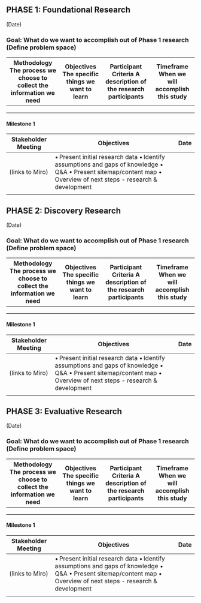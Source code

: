 ## PHASE 1: Foundational Research 

(Date) 

 

### Goal: What do we want to accomplish out of Phase 1 research (Define problem space) 



| Methodology  The process we choose to collect the information we need    | Objectives  The specific things we want to learn  | Participant Criteria  A description of the research participants  | Timeframe  When we will accomplish this study  |
|-|-|-|-|
|     |   |   |   |
|     |   |   |   |
|     |   |   |   |




#### Milestone 1 



| Stakeholder Meeting  | Objectives  | Date  |
|-|-|-|
| (links to Miro)  | • Present initial research data  • Identify assumptions and gaps of knowledge  • Q&A  • Present sitemap/content map  • Overview of next steps - research & development  |   |
|  |  |  |



## PHASE 2: Discovery Research 

(Date) 

### Goal: What do we want to accomplish out of Phase 1 research (Define problem space)
 


| Methodology  The process we choose to collect the information we need    | Objectives  The specific things we want to learn  | Participant Criteria  A description of the research participants  | Timeframe  When we will accomplish this study  |
|-|-|-|-|
|     |   |   |   |
|     |   |   |   |
|     |   |   |   |

 

#### Milestone 1 



| Stakeholder Meeting  | Objectives  | Date  |
|-|-|-|
| (links to Miro)  | • Present initial research data  • Identify assumptions and gaps of knowledge  • Q&A  • Present sitemap/content map  • Overview of next steps - research & development  |   |
|  |  |  |


 

## PHASE 3: Evaluative Research 

(Date) 

 
### Goal: What do we want to accomplish out of Phase 1 research (Define problem space) 



| Methodology  The process we choose to collect the information we need    | Objectives  The specific things we want to learn  | Participant Criteria  A description of the research participants  | Timeframe  When we will accomplish this study  |
|-|-|-|-|
|     |   |   |   |
|     |   |   |   |
|     |   |   |   |



#### Milestone 1




| Stakeholder Meeting  | Objectives  | Date  |
|-|-|-|
| (links to Miro)  | • Present initial research data  • Identify assumptions and gaps of knowledge  • Q&A  • Present sitemap/content map  • Overview of next steps - research & development  |   |
|  |  |  |

